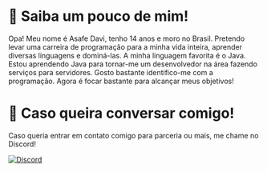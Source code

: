 # 👋 Saiba um pouco de mim!
Opa! Meu nome é Asafe Davi, tenho 14 anos e moro no Brasil. Pretendo levar uma carreira de programação para a minha vida inteira, aprender diversas linguagens e dominá-las. A minha linguagem favorita é o Java. Estou aprendendo Java para tornar-me um desenvolvedor na área fazendo serviços para servidores. Gosto bastante identifico-me com a programação. Agora é focar bastante para alcançar meus objetivos!

# 💼 Caso queira conversar comigo!
Caso queria entrar em contato comigo para parceria ou mais, me chame no Discord!

[![Discord](https://img.shields.io/badge/Discord-7289DA?style=for-the-badge&logo=discord&logoColor=white)](https://discord.com/users/752995589918162995)

<!---
DaddyPassive/DaddyPassive is a ✨ special ✨ repository because its `README.md` (this file) appears on your GitHub profile.
You can click the Preview link to take a look at your changes.
--->
